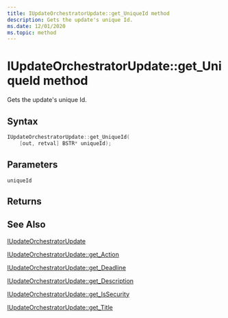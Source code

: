 ```yaml
---
title: IUpdateOrchestratorUpdate::get_UniqueId method
description: Gets the update's unique Id.
ms.date: 12/01/2020
ms.topic: method
---
```


# IUpdateOrchestratorUpdate::get_UniqueId method

Gets the update's unique Id.

## Syntax
```cpp
IUpdateOrchestratorUpdate::get_UniqueId(
    [out, retval] BSTR* uniqueId);
```

## Parameters

`uniqueId`


## Returns

## See Also

[IUpdateOrchestratorUpdate](iupdateorchestratorupdate.md)

[IUpdateOrchestratorUpdate::get_Action](iupdateorchestratorupdate-get-action.md)

[IUpdateOrchestratorUpdate::get_Deadline](iupdateorchestratorupdate-get-deadline.md)

[IUpdateOrchestratorUpdate::get_Description](iupdateorchestratorupdate-get-description.md)

[IUpdateOrchestratorUpdate::get_IsSecurity](iupdateorchestratorupdate-get-issecurity.md)

[IUpdateOrchestratorUpdate::get_Title](iupdateorchestratorupdate-get-title.md)
